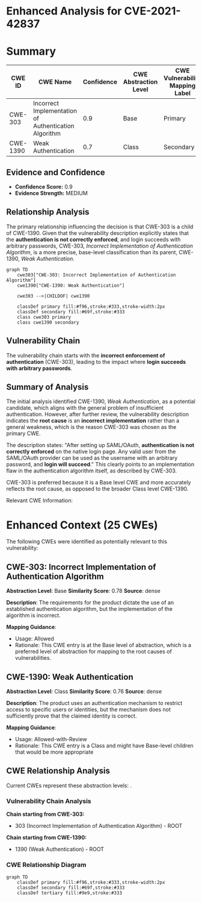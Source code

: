# Enhanced Analysis for CVE-2021-42837

# Summary
| CWE ID | CWE Name | Confidence | CWE Abstraction Level | CWE Vulnerability Mapping Label | CWE-Vulnerability Mapping Notes |
|---|---|---|---|---|---|
| CWE-303 | Incorrect Implementation of Authentication Algorithm | 0.9 | Base | Primary | Allowed |
| CWE-1390 | Weak Authentication | 0.7 | Class | Secondary | Allowed-with-Review |

## Evidence and Confidence

*   **Confidence Score:** 0.9
*   **Evidence Strength:** MEDIUM

## Relationship Analysis
The primary relationship influencing the decision is that CWE-303 is a child of CWE-1390. Given that the vulnerability description explicitly states that the **authentication is not correctly enforced**, and login succeeds with arbitrary passwords, CWE-303, *Incorrect Implementation of Authentication Algorithm*, is a more precise, base-level classification than its parent, CWE-1390, *Weak Authentication*.

```mermaid
graph TD
    cwe303["CWE-303: Incorrect Implementation of Authentication Algorithm"]
    cwe1390["CWE-1390: Weak Authentication"]
    
    cwe303 -->|CHILDOF| cwe1390
    
    classDef primary fill:#f96,stroke:#333,stroke-width:2px
    classDef secondary fill:#69f,stroke:#333
    class cwe303 primary
    class cwe1390 secondary
```

## Vulnerability Chain
The vulnerability chain starts with the **incorrect enforcement of authentication** (CWE-303), leading to the impact where **login succeeds with arbitrary passwords**.

## Summary of Analysis
The initial analysis identified CWE-1390, *Weak Authentication*, as a potential candidate, which aligns with the general problem of insufficient authentication. However, after further review, the vulnerability description indicates the **root cause** is an **incorrect implementation** rather than a general weakness, which is the reason CWE-303 was chosen as the primary CWE.

The description states: "After setting up SAML/OAuth, **authentication is not correctly enforced** on the native login page. Any valid user from the SAML/OAuth provider can be used as the username with an arbitrary password, and **login will succeed**." This clearly points to an implementation flaw in the authentication algorithm itself, as described by CWE-303.

CWE-303 is preferred because it is a Base level CWE and more accurately reflects the root cause, as opposed to the broader Class level CWE-1390.

Relevant CWE Information:

# Enhanced Context (25 CWEs)
The following CWEs were identified as potentially relevant to this vulnerability:

## CWE-303: Incorrect Implementation of Authentication Algorithm
**Abstraction Level**: Base
**Similarity Score**: 0.78
**Source**: dense

**Description**:
The requirements for the product dictate the use of an established authentication algorithm, but the implementation of the algorithm is incorrect.

**Mapping Guidance**:
- Usage: Allowed
- Rationale: This CWE entry is at the Base level of abstraction, which is a preferred level of abstraction for mapping to the root causes of vulnerabilities.

## CWE-1390: Weak Authentication
**Abstraction Level**: Class
**Similarity Score**: 0.76
**Source**: dense

**Description**:
The product uses an authentication mechanism to restrict access to specific users or identities, but the mechanism does not sufficiently prove that the claimed identity is correct.

**Mapping Guidance**:
- Usage: Allowed-with-Review
- Rationale: This CWE entry is a Class and might have Base-level children that would be more appropriate


## CWE Relationship Analysis

Current CWEs represent these abstraction levels: .


### Vulnerability Chain Analysis

**Chain starting from CWE-303:**
- 303 (Incorrect Implementation of Authentication Algorithm) - ROOT


**Chain starting from CWE-1390:**
- 1390 (Weak Authentication) - ROOT



### CWE Relationship Diagram

```mermaid
graph TD
    classDef primary fill:#f96,stroke:#333,stroke-width:2px
    classDef secondary fill:#69f,stroke:#333
    classDef tertiary fill:#9e9,stroke:#333
```